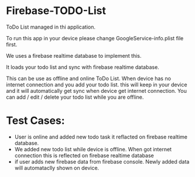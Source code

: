 # Firebase-TODO-List

ToDo List managed in thi application.

To run this app in your device please change GoogleService-info.plist file first.

We uses a firebase realtime database to implement this.

It loads your todo list and sync with firebase realtime database.

This can be use as offline and online ToDo List. When device has no internet connection and you add your todo list. this will keep in your device and it will automatically get sync when device get internet connection. You can add / edit / delete your todo list while you are offline. 

# Test Cases:
- User is online and added new  todo task it reflacted on firebase realtime database.
- We added new todo list while device is offline. When got internet connection this is reflected on firebase realtime database 
- if user adds new firebase data from firebase console. Newly added data will automataclly shown on device.
